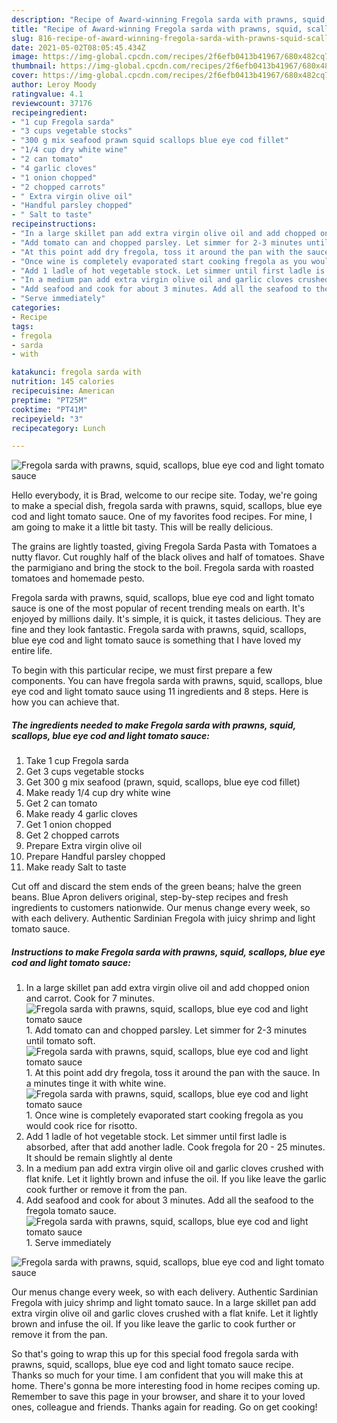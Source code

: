 ```yaml
---
description: "Recipe of Award-winning Fregola sarda with prawns, squid, scallops, blue eye cod and light tomato sauce"
title: "Recipe of Award-winning Fregola sarda with prawns, squid, scallops, blue eye cod and light tomato sauce"
slug: 816-recipe-of-award-winning-fregola-sarda-with-prawns-squid-scallops-blue-eye-cod-and-light-tomato-sauce
date: 2021-05-02T08:05:45.434Z
image: https://img-global.cpcdn.com/recipes/2f6efb0413b41967/680x482cq70/fregola-sarda-with-prawns-squid-scallops-blue-eye-cod-and-light-tomato-sauce-recipe-main-photo.jpg
thumbnail: https://img-global.cpcdn.com/recipes/2f6efb0413b41967/680x482cq70/fregola-sarda-with-prawns-squid-scallops-blue-eye-cod-and-light-tomato-sauce-recipe-main-photo.jpg
cover: https://img-global.cpcdn.com/recipes/2f6efb0413b41967/680x482cq70/fregola-sarda-with-prawns-squid-scallops-blue-eye-cod-and-light-tomato-sauce-recipe-main-photo.jpg
author: Leroy Moody
ratingvalue: 4.1
reviewcount: 37176
recipeingredient:
- "1 cup Fregola sarda"
- "3 cups vegetable stocks"
- "300 g mix seafood prawn squid scallops blue eye cod fillet"
- "1/4 cup dry white wine"
- "2 can tomato"
- "4 garlic cloves"
- "1 onion chopped"
- "2 chopped carrots"
- " Extra virgin olive oil"
- "Handful parsley chopped"
- " Salt to taste"
recipeinstructions:
- "In a large skillet pan add extra virgin olive oil and add chopped onion and carrot. Cook for 7 minutes."
- "Add tomato can and chopped parsley. Let simmer for 2-3 minutes until tomato soft."
- "At this point add dry fregola, toss it around the pan with the sauce. In a minutes tinge it with white wine."
- "Once wine is completely evaporated start cooking fregola as you would cook rice for risotto."
- "Add 1 ladle of hot vegetable stock. Let simmer until first ladle is absorbed, after that add another ladle. Cook fregola for 20 - 25 minutes. It should be remain slightly al dente"
- "In a medium pan add extra virgin olive oil and garlic cloves crushed with flat knife. Let it lightly brown and infuse the oil. If you like leave the garlic cook further or remove it from the pan."
- "Add seafood and cook for about 3 minutes. Add all the seafood to the fregola tomato sauce."
- "Serve immediately"
categories:
- Recipe
tags:
- fregola
- sarda
- with

katakunci: fregola sarda with 
nutrition: 145 calories
recipecuisine: American
preptime: "PT25M"
cooktime: "PT41M"
recipeyield: "3"
recipecategory: Lunch

---
```



![Fregola sarda with prawns, squid, scallops, blue eye cod and light tomato sauce](https://img-global.cpcdn.com/recipes/2f6efb0413b41967/680x482cq70/fregola-sarda-with-prawns-squid-scallops-blue-eye-cod-and-light-tomato-sauce-recipe-main-photo.jpg)

Hello everybody, it is Brad, welcome to our recipe site. Today, we're going to make a special dish, fregola sarda with prawns, squid, scallops, blue eye cod and light tomato sauce. One of my favorites food recipes. For mine, I am going to make it a little bit tasty. This will be really delicious.

The grains are lightly toasted, giving Fregola Sarda Pasta with Tomatoes a nutty flavor. Cut roughly half of the black olives and half of tomatoes. Shave the parmigiano and bring the stock to the boil. Fregola sarda with roasted tomatoes and homemade pesto.

Fregola sarda with prawns, squid, scallops, blue eye cod and light tomato sauce is one of the most popular of recent trending meals on earth. It's enjoyed by millions daily. It's simple, it is quick, it tastes delicious. They are fine and they look fantastic. Fregola sarda with prawns, squid, scallops, blue eye cod and light tomato sauce is something that I have loved my entire life.


To begin with this particular recipe, we must first prepare a few components. You can have fregola sarda with prawns, squid, scallops, blue eye cod and light tomato sauce using 11 ingredients and 8 steps. Here is how you can achieve that.

<!--inarticleads1-->

##### The ingredients needed to make Fregola sarda with prawns, squid, scallops, blue eye cod and light tomato sauce:

1. Take 1 cup Fregola sarda
1. Get 3 cups vegetable stocks
1. Get 300 g mix seafood (prawn, squid, scallops, blue eye cod fillet)
1. Make ready 1/4 cup dry white wine
1. Get 2 can tomato
1. Make ready 4 garlic cloves
1. Get 1 onion chopped
1. Get 2 chopped carrots
1. Prepare  Extra virgin olive oil
1. Prepare Handful parsley chopped
1. Make ready  Salt to taste


Cut off and discard the stem ends of the green beans; halve the green beans. Blue Apron delivers original, step-by-step recipes and fresh ingredients to customers nationwide. Our menus change every week, so with each delivery. Authentic Sardinian Fregola with juicy shrimp and light tomato sauce. 

<!--inarticleads2-->

##### Instructions to make Fregola sarda with prawns, squid, scallops, blue eye cod and light tomato sauce:

1. In a large skillet pan add extra virgin olive oil and add chopped onion and carrot. Cook for 7 minutes.
<img src="//assets-global.cpcdn.com/assets/icons/button_play-2c75c40dde080a61004c1f40b05d8f140eaff45d7e9e6481dc71c63d2e7c4909.png" alt="Fregola sarda with prawns, squid, scallops, blue eye cod and light tomato sauce">1. Add tomato can and chopped parsley. Let simmer for 2-3 minutes until tomato soft.
<img src="//assets-global.cpcdn.com/assets/icons/button_play-2c75c40dde080a61004c1f40b05d8f140eaff45d7e9e6481dc71c63d2e7c4909.png" alt="Fregola sarda with prawns, squid, scallops, blue eye cod and light tomato sauce">1. At this point add dry fregola, toss it around the pan with the sauce. In a minutes tinge it with white wine.
<img src="//assets-global.cpcdn.com/assets/icons/button_play-2c75c40dde080a61004c1f40b05d8f140eaff45d7e9e6481dc71c63d2e7c4909.png" alt="Fregola sarda with prawns, squid, scallops, blue eye cod and light tomato sauce">1. Once wine is completely evaporated start cooking fregola as you would cook rice for risotto.
1. Add 1 ladle of hot vegetable stock. Let simmer until first ladle is absorbed, after that add another ladle. Cook fregola for 20 - 25 minutes. It should be remain slightly al dente
1. In a medium pan add extra virgin olive oil and garlic cloves crushed with flat knife. Let it lightly brown and infuse the oil. If you like leave the garlic cook further or remove it from the pan.
1. Add seafood and cook for about 3 minutes. Add all the seafood to the fregola tomato sauce.
<img src="//assets-global.cpcdn.com/assets/icons/button_play-2c75c40dde080a61004c1f40b05d8f140eaff45d7e9e6481dc71c63d2e7c4909.png" alt="Fregola sarda with prawns, squid, scallops, blue eye cod and light tomato sauce">1. Serve immediately
<img src="//assets-global.cpcdn.com/assets/icons/button_play-2c75c40dde080a61004c1f40b05d8f140eaff45d7e9e6481dc71c63d2e7c4909.png" alt="Fregola sarda with prawns, squid, scallops, blue eye cod and light tomato sauce">

Our menus change every week, so with each delivery. Authentic Sardinian Fregola with juicy shrimp and light tomato sauce. In a large skillet pan add extra virgin olive oil and garlic cloves crushed with a flat knife. Let it lightly brown and infuse the oil. If you like leave the garlic to cook further or remove it from the pan. 

So that's going to wrap this up for this special food fregola sarda with prawns, squid, scallops, blue eye cod and light tomato sauce recipe. Thanks so much for your time. I am confident that you will make this at home. There's gonna be more interesting food in home recipes coming up. Remember to save this page in your browser, and share it to your loved ones, colleague and friends. Thanks again for reading. Go on get cooking!
